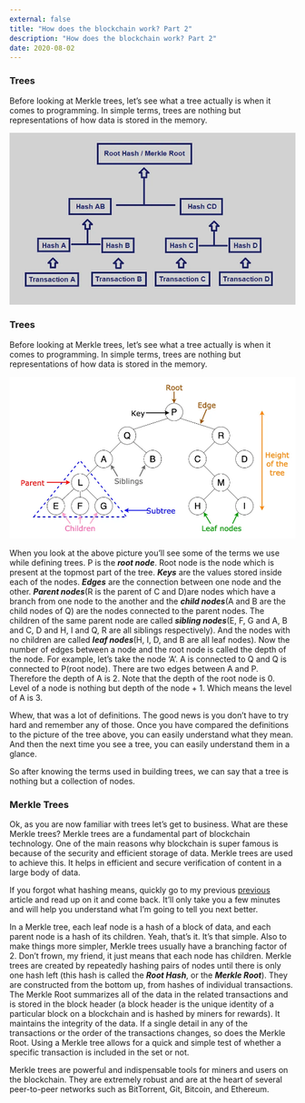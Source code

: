 ```yaml
---
external: false
title: "How does the blockchain work? Part 2"
description: "How does the blockchain work? Part 2"
date: 2020-08-02
---
```



### Trees
Before looking at Merkle trees, let’s see what a tree actually is when it comes to programming. In simple terms, trees are nothing but representations of how data is stored in the memory.

![Image from hackernoon.com](https://github.com/bahdotsh/bahdotsh.github.io/blob/newblog/content/assets/b1.jpeg?raw=true)

### Trees
Before looking at Merkle trees, let’s see what a tree actually is when it comes to programming. In simple terms, trees are nothing but representations of how data is stored in the memory.

![Image from towardsdatascience.com](https://github.com/bahdotsh/bahdotsh.github.io/blob/newblog/content/assets/b2.jpeg?raw=true)

When you look at the above picture you’ll see some of the terms we use while defining trees. P is the ***root node***. Root node is the node which is present at the topmost part of the tree. ***Keys*** are the values stored inside each of the nodes. ***Edges*** are the connection between one node and the other. ***Parent nodes***(R is the parent of C and D)are nodes which have a branch from one node to the another and the ***child nodes***(A and B are the child nodes of Q) are the nodes connected to the parent nodes. The children of the same parent node are called ***sibling nodes***(E, F, G and A, B and C, D and H, I and Q, R are all siblings respectively). And the nodes with no children are called ***leaf nodes***(H, I, D, and B are all leaf nodes). Now the number of edges between a node and the root node is called the depth of the node. For example, let’s take the node ‘A’. A is connected to Q and Q is connected to P(root node). There are two edges between A and P. Therefore the depth of A is 2. Note that the depth of the root node is 0. Level of a node is nothing but depth of the node + 1. Which means the level of A is 3.

Whew, that was a lot of definitions. The good news is you don’t have to try hard and remember any of those. Once you have compared the definitions to the picture of the tree above, you can easily understand what they mean. And then the next time you see a tree, you can easily understand them in a glance.

So after knowing the terms used in building trees, we can say that a tree is nothing but a collection of nodes.

### Merkle Trees
Ok, as you are now familiar with trees let’s get to business. What are these Merkle trees? Merkle trees are a fundamental part of blockchain technology. One of the main reasons why blockchain is super famous is because of the security and efficient storage of data. Merkle trees are used to achieve this. It helps in efficient and secure verification of content in a large body of data.

If you forgot what hashing means, quickly go to my previous [previous](https://gokuls.in/blog/how-does-blockchain-work-1/) article and read up on it and come back. It’ll only take you a few minutes and will help you understand what I’m going to tell you next better.

In a Merkle tree, each leaf node is a hash of a block of data, and each parent node is a hash of its children. Yeah, that’s it. It’s that simple. Also to make things more simpler, Merkle trees usually have a branching factor of 2. Don’t frown, my friend, it just means that each node has children. Merkle trees are created by repeatedly hashing pairs of nodes until there is only one hash left (this hash is called the ***Root Hash***, or the ***Merkle Root***). They are constructed from the bottom up, from hashes of individual transactions. The Merkle Root summarizes all of the data in the related transactions and is stored in the block header (a block header is the unique identity of a particular block on a blockchain and is hashed by miners for rewards). It maintains the integrity of the data. If a single detail in any of the transactions or the order of the transactions changes, so does the Merkle Root. Using a Merkle tree allows for a quick and simple test of whether a specific transaction is included in the set or not.

Merkle trees are powerful and indispensable tools for miners and users on the blockchain. They are extremely robust and are at the heart of several peer-to-peer networks such as BitTorrent, Git, Bitcoin, and Ethereum.
